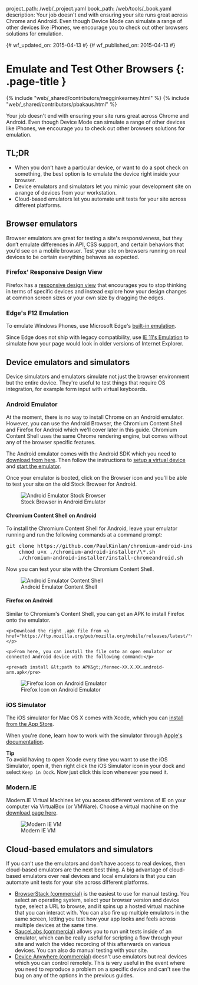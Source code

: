 project_path: /web/_project.yaml
book_path: /web/tools/_book.yaml
description: Your job doesn't end with ensuring your site runs great across Chrome and Android. Even though Device Mode can simulate a range of other devices like iPhones, we encourage you to check out other browsers solutions for emulation.

{# wf_updated_on: 2015-04-13 #}
{# wf_published_on: 2015-04-13 #}

# Emulate and Test Other Browsers {: .page-title }

{% include "web/_shared/contributors/megginkearney.html" %}
{% include "web/_shared/contributors/pbakaus.html" %}

Your job doesn't end with ensuring your site runs great across Chrome and Android. Even though Device Mode can simulate a range of other devices like iPhones, we encourage you to check out other browsers solutions for emulation.


## TL;DR
- When you don’t have a particular device, or want to do a spot check on something, the best option is to emulate the device right inside your browser.
- Device emulators and simulators let you mimic your development site on a range of devices from your workstation.
- Cloud-based emulators let you automate unit tests for your site across different platforms.


## Browser emulators

Browser emulators are great for testing a site's responsiveness, but they don’t
emulate differences in API, CSS support, and certain behaviors that you'd see
on a mobile browser. Test your site on browsers running on real devices to be
certain everything behaves as expected.

### Firefox' Responsive Design View

Firefox has a [responsive design view](https://developer.mozilla.org/en-US/docs/Tools/Responsive_Design_View)
that encourages you to stop thinking in terms of specific devices and instead
explore how your design changes at common screen sizes or your own size by
dragging the edges.

### Edge's F12 Emulation

To emulate Windows Phones, use Microsoft Edge's [built-in emulation](https://dev.modern.ie/platform/documentation/f12-devtools-guide/emulation/).

Since Edge does not ship with legacy compatibility, use [IE 11's Emulation](https://msdn.microsoft.com/en-us/library/dn255001(v=vs.85).aspx) to simulate how your page would look in older versions of Internet Explorer.

## Device emulators and simulators

Device simulators and emulators simulate not just the browser environment but the entire device. They're useful to test things that require OS integration, for example form input with virtual keyboards.

### Android Emulator

<div class="mdl-grid">
 <div class="mdl-cell mdl-cell--8-col">
  <p>At the moment, there is no way to install Chrome on an Android emulator. However, you can use the Android Browser, the Chromium Content Shell and Firefox for Android which we'll cover later in this guide. Chromium Content Shell uses the same Chrome rendering engine, but comes without any of the browser specific features.</p>

  <p>The Android emulator comes with the Android SDK which you need to <a href="http://developer.android.com/sdk/installing/studio.html">download from
here</a>. Then follow the instructions to <a href="http://developer.android.com/tools/devices/managing-avds.html">setup a virtual device</a> and <a href="http://developer.android.com/tools/devices/emulator.html">start the emulator</a>.</p>

  <p>Once your emulator is booted, click on the Browser icon and you'll be able to test your site on the old Stock Browser for Android.</p>
 </div>
 <figure class="mdl-cell mdl-cell--4-col">
   <img src="imgs/android-emulator-stock-browser.png" alt="Android Emulator Stock Browser">
   <figcaption>Stock Browser in Android Emulator</figcaption>
 </figure>
</div>

#### Chromium Content Shell on Android

<div class="mdl-grid">
 <div class="mdl-cell mdl-cell--8-col">
  <p>To install the Chromium Content Shell for Android, leave your emulator running
and run the following commands at a command prompt:</p>

  <pre>git clone https://github.com/PaulKinlan/chromium-android-installer.git
    chmod u+x ./chromium-android-installer/\*.sh
    ./chromium-android-installer/install-chromeandroid.sh</pre>

  <p>Now you can test your site with the Chromium Content Shell.</p>
 </div>
 <figure class="mdl-cell mdl-cell--4-col">
   <img src="imgs/android-avd-contentshell.png" alt="Android Emulator Content Shell">
   <figcaption>Android Emulator Content Shell</figcaption>
 </figure>
</div>

#### Firefox on Android

<div class="mdl-grid">
 <div class="mdl-cell mdl-cell--8-col">
    <p>Similar to Chromium's Content Shell, you can get an APK to install Firefox onto the emulator.</p>

    <p>Download the right .apk file from <a href="https://ftp.mozilla.org/pub/mozilla.org/mobile/releases/latest/">https://ftp.mozilla.org/pub/mozilla.org/mobile/releases/latest/</a>.</p>

    <p>From here, you can install the file onto an open emulator or connected Android device with the following command:</p>

    <pre>adb install &lt;path to APK&gt;/fennec-XX.X.XX.android-arm.apk</pre>
 </div>
 <figure class="mdl-cell mdl-cell--4-col">
   <img src="imgs/ff-on-android-emulator.png" alt="Firefox Icon on Android Emulator">
   <figcaption>Firefox Icon on Android Emulator</figcaption>
 </figure>
</div>

### iOS Simulator

The iOS simulator for Mac OS X comes with Xcode, which you can [install from the
App Store](https://itunes.apple.com/us/app/xcode/id497799835?ls=1&mt=12).

When you're done, learn how to work with the simulator through [Apple's documentation](https://developer.apple.com/library/prerelease/ios/documentation/IDEs/Conceptual/iOS_Simulator_Guide/Introduction/Introduction.html).

**Tip**  
To avoid having to open Xcode every time you want to use the iOS
Simulator, open it, then right click the iOS Simulator
icon in your dock and select `Keep in Dock`. Now just click this icon whenever you
need it.

### Modern.IE

<div class="mdl-grid">
 <div class="mdl-cell mdl-cell--8-col">
    <p>Modern.IE Virtual Machines let you access different versions of IE on your computer via VirtualBox (or VMWare). Choose a virtual machine on the <a href="https://modern.ie/en-us/virtualization-tools#downloads">download page here</a>.</p>
 </div>
 <figure class="mdl-cell mdl-cell--4-col">
   <img src="imgs/modern-ie-simulator.png" alt="Modern IE VM">
   <figcaption>Modern IE VM</figcaption>
 </figure>
</div>

## Cloud-based emulators and simulators

If you can’t use the emulators and don't have access to real devices, then cloud-based emulators are the next best thing. A big advantage of cloud-based emulators over real devices and local emulators is that you can automate unit tests for your site across different platforms.

* [BrowserStack (commercial)](https://www.browserstack.com/automate) is the easiest to use for manual testing. You select an operating system, select your browser version and device type, select a URL to browse, and it spins up a hosted virtual machine that you can interact with. You can also fire up multiple emulators in the same screen, letting you test how your app looks and feels across multiple devices at the same time.
* [SauceLabs (commercial)](https://saucelabs.com/) allows you to run unit tests inside of an emulator, which can be really useful for scripting a flow through your site and watch the video recording of this afterwards on various devices. You can also do manual testing with your site.
* [Device Anywhere (commercial)](http://www.keynote.com/solutions/testing/mobile-testing) doesn't
use emulators but real devices which you can control remotely. This is very useful in the event where you need to reproduce a problem on a specific device and can't see the bug on any of the options in the previous guides.



